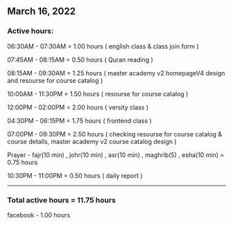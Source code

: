 ## March 16, 2022
### Active hours:

06:30AM - 07:30AM     = 1.00 hours ( english class & class join form )

07:45AM - 08:15AM     = 0.50 hours ( Quran reading )

08:15AM - 09:30AM     = 1.25 hours ( master academy v2 homepageV4 design and resourse for course catalog )

10:00AM - 11:30PM     = 1.50 hours ( resourse for course catalog )

12:00PM - 02:00PM     = 2.00 hours ( versity class )

04:30PM - 06:15PM     = 1.75 hours ( frontend class )

07:00PM - 09:30PM     = 2.50 hours ( checking resourse for course catalog & course details, master academy v2 course catalog design )

Prayer - fajr(10 min) , johr(10 min) , asr(10 min) , maghrib(5) , esha(10 min)   = 0.75 hours

10:30PM - 11:00PM     = 0.50 hours ( daily report )

----------------------------------------

### Total active hours = 11.75 hours

facebook - 1.00 hours

